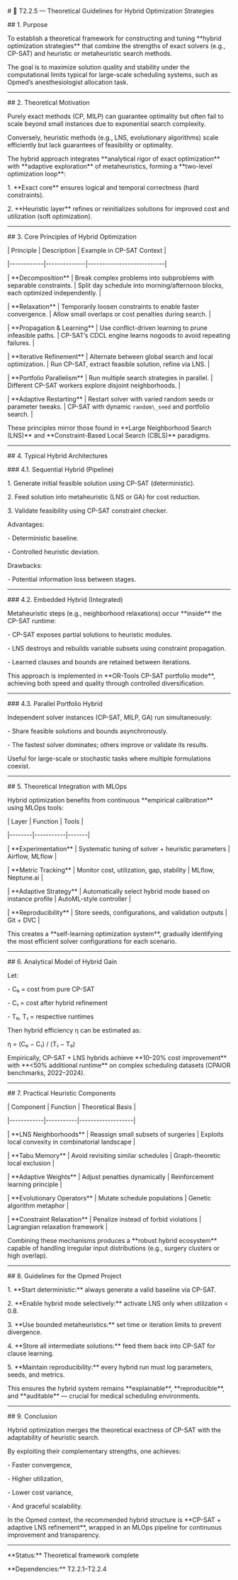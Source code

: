 \# 🧩 T2.2.5 — Theoretical Guidelines for Hybrid Optimization Strategies



\## 1. Purpose

To establish a theoretical framework for constructing and tuning \*\*hybrid optimization strategies\*\* that combine the strengths of exact solvers (e.g., CP-SAT) and heuristic or metaheuristic search methods.

The goal is to maximize solution quality and stability under the computational limits typical for large-scale scheduling systems, such as Opmed’s anesthesiologist allocation task.



---



\## 2. Theoretical Motivation

Purely exact methods (CP, MILP) can guarantee optimality but often fail to scale beyond small instances due to exponential search complexity.

Conversely, heuristic methods (e.g., LNS, evolutionary algorithms) scale efficiently but lack guarantees of feasibility or optimality.



The hybrid approach integrates \*\*analytical rigor of exact optimization\*\* with \*\*adaptive exploration\*\* of metaheuristics, forming a \*\*two-level optimization loop\*\*:

1\. \*\*Exact core\*\* ensures logical and temporal correctness (hard constraints).

2\. \*\*Heuristic layer\*\* refines or reinitializes solutions for improved cost and utilization (soft optimization).



---



\## 3. Core Principles of Hybrid Optimization



| Principle | Description | Example in CP-SAT Context |

|------------|--------------|---------------------------|

| \*\*Decomposition\*\* | Break complex problems into subproblems with separable constraints. | Split day schedule into morning/afternoon blocks, each optimized independently. |

| \*\*Relaxation\*\* | Temporarily loosen constraints to enable faster convergence. | Allow small overlaps or cost penalties during search. |

| \*\*Propagation \& Learning\*\* | Use conflict-driven learning to prune infeasible paths. | CP-SAT’s CDCL engine learns nogoods to avoid repeating failures. |

| \*\*Iterative Refinement\*\* | Alternate between global search and local optimization. | Run CP-SAT, extract feasible solution, refine via LNS. |

| \*\*Portfolio Parallelism\*\* | Run multiple search strategies in parallel. | Different CP-SAT workers explore disjoint neighborhoods. |

| \*\*Adaptive Restarting\*\* | Restart solver with varied random seeds or parameter tweaks. | CP-SAT with dynamic `random\_seed` and portfolio search. |



These principles mirror those found in \*\*Large Neighborhood Search (LNS)\*\* and \*\*Constraint-Based Local Search (CBLS)\*\* paradigms.



---



\## 4. Typical Hybrid Architectures



\### 4.1. Sequential Hybrid (Pipeline)

1\. Generate initial feasible solution using CP-SAT (deterministic).

2\. Feed solution into metaheuristic (LNS or GA) for cost reduction.

3\. Validate feasibility using CP-SAT constraint checker.



Advantages:

\- Deterministic baseline.

\- Controlled heuristic deviation.

Drawbacks:

\- Potential information loss between stages.



---



\### 4.2. Embedded Hybrid (Integrated)

Metaheuristic steps (e.g., neighborhood relaxations) occur \*\*inside\*\* the CP-SAT runtime:

\- CP-SAT exposes partial solutions to heuristic modules.

\- LNS destroys and rebuilds variable subsets using constraint propagation.

\- Learned clauses and bounds are retained between iterations.



This approach is implemented in \*\*OR-Tools CP-SAT portfolio mode\*\*, achieving both speed and quality through controlled diversification.



---



\### 4.3. Parallel Portfolio Hybrid

Independent solver instances (CP-SAT, MILP, GA) run simultaneously:

\- Share feasible solutions and bounds asynchronously.

\- The fastest solver dominates; others improve or validate its results.



Useful for large-scale or stochastic tasks where multiple formulations coexist.



---



\## 5. Theoretical Integration with MLOps

Hybrid optimization benefits from continuous \*\*empirical calibration\*\* using MLOps tools:



| Layer | Function | Tools |

|--------|-----------|-------|

| \*\*Experimentation\*\* | Systematic tuning of solver + heuristic parameters | Airflow, MLflow |

| \*\*Metric Tracking\*\* | Monitor cost, utilization, gap, stability | MLflow, Neptune.ai |

| \*\*Adaptive Strategy\*\* | Automatically select hybrid mode based on instance profile | AutoML-style controller |

| \*\*Reproducibility\*\* | Store seeds, configurations, and validation outputs | Git + DVC |



This creates a \*\*self-learning optimization system\*\*, gradually identifying the most efficient solver configurations for each scenario.



---



\## 6. Analytical Model of Hybrid Gain



Let:

\- C₀ = cost from pure CP-SAT

\- C₁ = cost after hybrid refinement

\- T₀, T₁ = respective runtimes



Then hybrid efficiency η can be estimated as:



η = (C₀ − C₁) / (T₁ − T₀)



Empirically, CP-SAT + LNS hybrids achieve \*\*10–20% cost improvement\*\* with \*\*<50% additional runtime\*\* on complex scheduling datasets (CPAIOR benchmarks, 2022–2024).



---



\## 7. Practical Heuristic Components



| Component | Function | Theoretical Basis |

|------------|-----------|-------------------|

| \*\*LNS Neighborhoods\*\* | Reassign small subsets of surgeries | Exploits local convexity in combinatorial landscape |

| \*\*Tabu Memory\*\* | Avoid revisiting similar schedules | Graph-theoretic local exclusion |

| \*\*Adaptive Weights\*\* | Adjust penalties dynamically | Reinforcement learning principle |

| \*\*Evolutionary Operators\*\* | Mutate schedule populations | Genetic algorithm metaphor |

| \*\*Constraint Relaxation\*\* | Penalize instead of forbid violations | Lagrangian relaxation framework |



Combining these mechanisms produces a \*\*robust hybrid ecosystem\*\* capable of handling irregular input distributions (e.g., surgery clusters or high overlap).



---



\## 8. Guidelines for the Opmed Project



1\. \*\*Start deterministic:\*\* always generate a valid baseline via CP-SAT.

2\. \*\*Enable hybrid mode selectively:\*\* activate LNS only when utilization < 0.8.

3\. \*\*Use bounded metaheuristics:\*\* set time or iteration limits to prevent divergence.

4\. \*\*Store all intermediate solutions:\*\* feed them back into CP-SAT for clause learning.

5\. \*\*Maintain reproducibility:\*\* every hybrid run must log parameters, seeds, and metrics.



This ensures the hybrid system remains \*\*explainable\*\*, \*\*reproducible\*\*, and \*\*auditable\*\* — crucial for medical scheduling environments.



---



\## 9. Conclusion

Hybrid optimization merges the theoretical exactness of CP-SAT with the adaptability of heuristic search.

By exploiting their complementary strengths, one achieves:

\- Faster convergence,

\- Higher utilization,

\- Lower cost variance,

\- And graceful scalability.



In the Opmed context, the recommended hybrid structure is \*\*CP-SAT + adaptive LNS refinement\*\*, wrapped in an MLOps pipeline for continuous improvement and transparency.



---



\*\*Status:\*\* Theoretical framework complete

\*\*Dependencies:\*\* T2.2.1–T2.2.4
